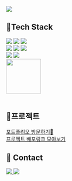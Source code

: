   <img src="https://capsule-render.vercel.app/api?type=waving&color=timeGradient&text=%20Frontend%20Developer%20홍예림&height=150&fontSize=40&fontColor=000">
  
  ## 🔧Tech Stack
  
  <img src="https://img.shields.io/badge/CSS3-1572B6?logo=CSS3&logoColor=white">  <img src="https://img.shields.io/badge/HTML5-E34F26?logo=HTML5&logoColor=white">
  <img src="https://img.shields.io/badge/Javascript-F7DF1E?logo=JavaScript&logoColor=white">  <br>
  <img src="https://img.shields.io/badge/React-61DAFB?logo=React&logoColor=white">
  <img src="https://img.shields.io/badge/TypeScript-3178C6?logo=TypeScript&logoColor=white">
  <img src="https://img.shields.io/badge/Next.js-000000?logo=next.js&logoColor=white">  <br>
  <img src="https://img.shields.io/badge/Git-F05032?logo=git&logoColor=white">
  <img src="https://img.shields.io/badge/GitHub-181717?logo=GitHub&logoColor=white">  
  <img src="https://img.shields.io/badge/-Storybook-FF4785?style=for-the-badge&logo=storybook&logoColor=white" width="95"> 
<br><br>
## 🚩프로젝트
  [포트폴리오 방문하기👀](https://www.hongyelim.site)<br>
[프로젝트 배포링크 모아보기](https://linkhere.vercel.app/share/936)

  ## 💬 Contact
  
  <a href="mailto:hongggy@gmail.com">
    <img src="https://img.shields.io/badge/Gmail-EA4335?style=flat-square&logo=gmail&logoColor=white" />
  </a>
  <a href="https://memoryelim.tistory.com/">
    <img src="https://img.shields.io/badge/Tistory-000000?style=flat-square&logo=tistory&logoColor=white" />
  </a>
